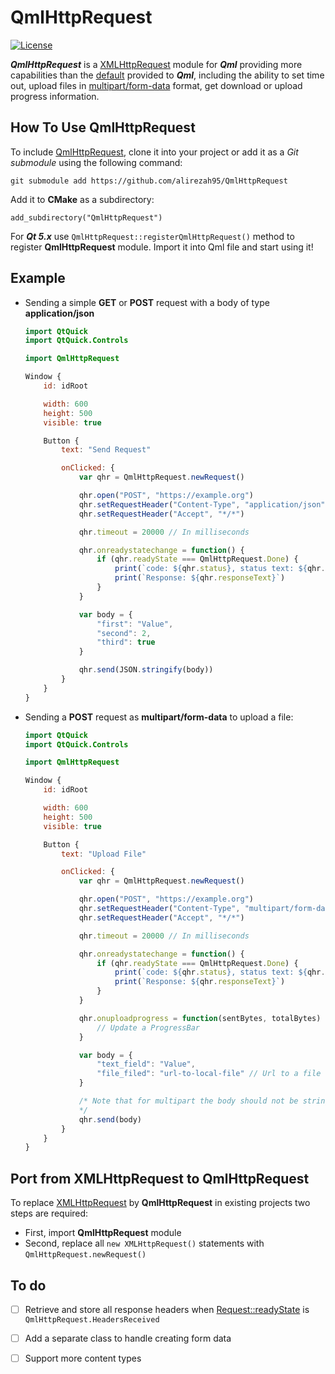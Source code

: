 # QmlHttpRequest

[![License](https://img.shields.io/github/license/alirezah95/QmlHttpRequest?label=License)](https://opensource.org/licenses/MIT)

***QmlHttpRequest*** is a [XMLHttpRequest](https://doc.qt.io/qt-6/qtqml-javascript-qmlglobalobject.html#xmlhttprequest) module for ***Qml*** providing more capabilities than the [default](https://doc.qt.io/qt-6/qtqml-javascript-qmlglobalobject.html#xmlhttprequest) provided to ***Qml***, including the ability to set time out, upload files in [multipart/form-data](https://www.ietf.org/rfc/rfc2388.txt) format, get download or upload progress information.

## How To Use QmlHttpRequest
To include [QmlHttpRequest](https://github.com/alirezah95/QmlHttpRequest), clone it into your project or add it as a *Git submodule* using the following command:

    git submodule add https://github.com/alirezah95/QmlHttpRequest

Add it to **CMake** as a subdirectory:

    add_subdirectory("QmlHttpRequest")

For ***Qt 5.x*** use `QmlHttpRequest::registerQmlHttpRequest()` method to register **QmlHttpRequest** module. Import it into Qml file and start using it!


## Example
- Sending a simple **GET** or **POST** request with a body of type **application/json**
    ```qml
    import QtQuick
    import QtQuick.Controls

    import QmlHttpRequest

    Window {
        id: idRoot

        width: 600
        height: 500
        visible: true

        Button {
            text: "Send Request"

            onClicked: {
                var qhr = QmlHttpRequest.newRequest()

                qhr.open("POST", "https://example.org")
                qhr.setRequestHeader("Content-Type", "application/json")
                qhr.setRequestHeader("Accept", "*/*")

                qhr.timeout = 20000 // In milliseconds

                qhr.onreadystatechange = function() {
                    if (qhr.readyState === QmlHttpRequest.Done) {
                        print(`code: ${qhr.status}, status text: ${qhr.statusText}`)
                        print(`Response: ${qhr.responseText}`)
                    }
                }

                var body = {
                    "first": "Value",
                    "second": 2,
                    "third": true
                }

                qhr.send(JSON.stringify(body))
            }
        }
    }
    ```
- Sending a **POST** request as **multipart/form-data** to upload a file:
    ```qml
    import QtQuick
    import QtQuick.Controls

    import QmlHttpRequest

    Window {
        id: idRoot

        width: 600
        height: 500
        visible: true

        Button {
            text: "Upload File"

            onClicked: {
                var qhr = QmlHttpRequest.newRequest()

                qhr.open("POST", "https://example.org")
                qhr.setRequestHeader("Content-Type", "multipart/form-data")
                qhr.setRequestHeader("Accept", "*/*")

                qhr.timeout = 20000 // In milliseconds

                qhr.onreadystatechange = function() {
                    if (qhr.readyState === QmlHttpRequest.Done) {
                        print(`code: ${qhr.status}, status text: ${qhr.statusText}`)
                        print(`Response: ${qhr.responseText}`)
                    }
                }

                qhr.onuploadprogress = function(sentBytes, totalBytes) {
                    // Update a ProgressBar
                }

                var body = {
                    "text_field": "Value",
                    "file_filed": "url-to-local-file" // Url to a file usually retrieved from  a FileDailog
                }

                /* Note that for multipart the body should not be stringified and it should be in JSON form.
                */
                qhr.send(body)
            }
        }
    }
    ```


## Port from XMLHttpRequest to QmlHttpRequest
To replace [XMLHttpRequest](https://doc.qt.io/qt-6/qtqml-javascript-qmlglobalobject.html#xmlhttprequest) by **QmlHttpRequest** in existing projects two steps are required:
- First, import **QmlHttpRequest** module
- Second, replace all `new XMLHttpRequest()` statements with `QmlHttpRequest.newRequest()`

## To do
- [ ] Retrieve and store all response headers when [Request::readyState](src/request.hpp) is `QmlHttpRequest.HeadersReceived`
- [ ] Add a separate class to handle creating form data
- [ ] Support more content types


